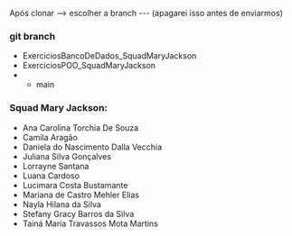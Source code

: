 Após clonar --> escolher a branch --- (apagarei isso antes de enviarmos)

### git branch
 * ExerciciosBancoDeDados_SquadMaryJackson
* ExerciciosPOO_SquadMaryJackson
* * main

### Squad Mary Jackson:

* Ana Carolina Torchia De Souza
* Camila Aragão 
* Daniela do Nascimento Dalla Vecchia
* Juliana Silva Gonçalves
* Lorrayne Santana 
* Luana Cardoso
* Lucimara Costa Bustamante
* Mariana de Castro Mehler Elias
* Nayla Hilana da Silva 
* Stefany Gracy Barros da Silva
* Tainá Maria Travassos Mota Martins
